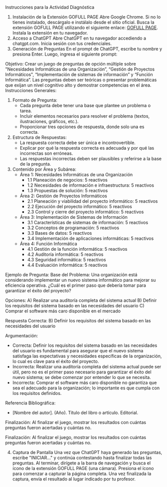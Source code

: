 
Instrucciones para la Actividad Diagnóstica
1. Instalación de la Extensión GOFULL PAGE
Abre Google Chrome. Si no lo tienes instalado, descárgalo e instálalo desde el sitio oficial.
Busca la extensión GOFULL PAGE utilizando el siguiente enlace: [GOFULL PAGE](https://chromewebstore.google.com/detail/gofullpage-full-page-scre/fdpohaocaechififmbbbbbknoalclacl).
Instala la extensión en tu navegador.
2. Acceso a ChatGPT
Abre ChatGPT en tu navegador accediendo a chatgpt.com.
Inicia sesión con tus credenciales.
3. Generación de Preguntas
En el prompt de ChatGPT, escribe tu nombre y presiona Enter.
Luego, ingresa el siguiente prompt:

Objetivo: Crear un juego de preguntas de opción múltiple sobre "Necesidades Informáticas de una Organización”, “Gestión de Proyectos Informáticos", “Implementación de sistemas de información” y “Función Informática”. Las preguntas deben ser teóricas o presentar problemáticas que exijan un nivel cognitivo alto y demostrar competencias en el área.
Instrucciones Generales:
1. Formato de Pregunta:
    * Cada pregunta debe tener una base que plantee un problema o tarea.
    * Incluir elementos necesarios para resolver el problema (textos, ilustraciones, gráficos, etc.).
    * Proporcionar tres opciones de respuesta, donde solo una es correcta.
2. Estructura de Respuestas:
    * La respuesta correcta debe ser única e incontrovertible.
    * Explicar por qué la respuesta correcta es adecuada y por qué las incorrectas son erróneas.
    * Las respuestas incorrectas deben ser plausibles y referirse a la base de la pregunta.
3. Contenido por Área y Subárea:
    * Área 1: Necesidades Informáticas de una Organización
        * 1.1 Planeación de negocios: 5 reactivos
        * 1.2 Necesidades de información e infraestructura: 5 reactivos
        * 1.3 Propuestas de solución: 5 reactivos
    * Área 2: Gestión de Proyectos Informáticos
        * 2.1 Planeación y viabilidad del proyecto informático: 5 reactivos
        * 2.2 Ejecución del proyecto informático: 5 reactivos
        * 2.3 Control y cierre del proyecto informático: 5 reactivos
    * Área 3: Implementación de Sistemas de Información
        * 3.1 Características de sistemas de información: 5 reactivos
        * 3.2 Conceptos de programación: 5 reactivos
        * 3.3 Bases de datos: 5 reactivos
        * 3.4 Implementación de aplicaciones informáticas: 5 reactivos
    * Área 4: Función Informática
        * 4.1 Gestión de la función informática: 5 reactivos
        * 4.2 Auditoría informática: 5 reactivos
        * 4.3 Seguridad informática: 5 reactivos
        * 4.4 Evaluación informática: 5 reactivos

Ejemplo de Pregunta:
Base del Problema:
Una organización está considerando implementar un nuevo sistema informático para mejorar su eficiencia operativa. ¿Cuál es el primer paso que debería tomar para garantizar el éxito del proyecto?

Opciones:
A) Realizar una auditoría completa del sistema actual
B) Definir los requisitos del sistema basado en las necesidades del usuario
C) Comprar el software más caro disponible en el mercado

Respuesta Correcta:
B) Definir los requisitos del sistema basado en las necesidades del usuario

Argumentación:
* Correcta: Definir los requisitos del sistema basado en las necesidades del usuario es fundamental para asegurar que el nuevo sistema satisfaga las expectativas y necesidades específicas de la organización, lo cual es clave para el éxito del proyecto.
* Incorrecta: Realizar una auditoría completa del sistema actual puede ser útil, pero no es el primer paso necesario para garantizar el éxito del nuevo sistema; se debe comenzar por entender lo que se necesita.
* Incorrecta: Comprar el software más caro disponible no garantiza que sea el adecuado para la organización; lo importante es que cumpla con los requisitos definidos.

Referencia Bibliográfica:
* [Nombre del autor]. (Año). Título del libro o artículo. Editorial.

Finalización:
Al finalizar el juego, mostrar los resultados con cuántas preguntas fueron acertadas y cuántas no.

Finalización:
Al finalizar el juego, mostrar los resultados con cuántas preguntas fueron acertadas y cuántas no.

4. Captura de Pantalla
Una vez que ChatGPT haya generado las preguntas, escribe "INICIAR..." y continúa contestando hasta finalizar todas las preguntas.
Al terminar, dirígete a la barra de navegación y busca el ícono de la extensión GOFULL PAGE (una cámara).
Presiona el ícono para comenzar a capturar la página completa.
Una vez finalizada la captura, envía el resultado al lugar indicado por tu profesor.
